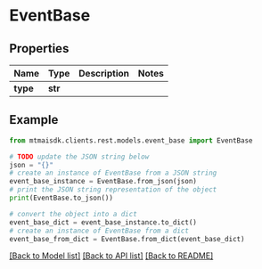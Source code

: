 # EventBase


## Properties

Name | Type | Description | Notes
------------ | ------------- | ------------- | -------------
**type** | **str** |  | 

## Example

```python
from mtmaisdk.clients.rest.models.event_base import EventBase

# TODO update the JSON string below
json = "{}"
# create an instance of EventBase from a JSON string
event_base_instance = EventBase.from_json(json)
# print the JSON string representation of the object
print(EventBase.to_json())

# convert the object into a dict
event_base_dict = event_base_instance.to_dict()
# create an instance of EventBase from a dict
event_base_from_dict = EventBase.from_dict(event_base_dict)
```
[[Back to Model list]](../README.md#documentation-for-models) [[Back to API list]](../README.md#documentation-for-api-endpoints) [[Back to README]](../README.md)



